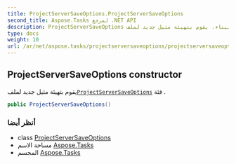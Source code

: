 ```yaml
---
title: ProjectServerSaveOptions.ProjectServerSaveOptions
second_title: Aspose.Tasks لمرجع .NET API
description: ProjectServerSaveOptions البناء. يقوم بتهيئة مثيل جديد لملفProjectServerSaveOptions فئة .
type: docs
weight: 10
url: /ar/net/aspose.tasks/projectserversaveoptions/projectserversaveoptions/
---
```

## ProjectServerSaveOptions constructor

يقوم بتهيئة مثيل جديد لملف[`ProjectServerSaveOptions`](../) فئة .

```csharp
public ProjectServerSaveOptions()
```

### أنظر أيضا

* class [ProjectServerSaveOptions](../)
* مساحة الاسم [Aspose.Tasks](../../projectserversaveoptions/)
* المجسم [Aspose.Tasks](../../../)


